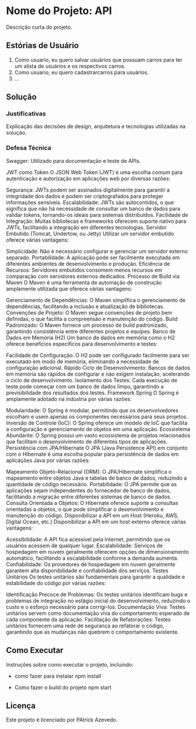 # Nome do Projeto: API 

Descrição curta do projeto.

## Estórias de Usuário

1. Como usuario, eu quero salvar usuários que possuam carros para ter um alista de usuários e os respectivos carros.
2. Como usuario, eu quero cadastrarcarros para usuários.
3. ...

## Solução

### Justificativas

Explicação das decisões de design, arquitetura e tecnologias utilizadas na solução.

### Defesa Técnica

Swagger: Utilizado para documentação e teste de APIs.

JWT como Token
O JSON Web Token (JWT) é uma escolha comum para autenticação e autorização em aplicações web por diversas razões:

Segurança: JWTs podem ser assinados digitalmente para garantir a integridade dos dados e podem ser criptografados para proteger informações sensíveis.
Escalabilidade: JWTs são autocontidos, o que significa que não há necessidade de consultar um banco de dados para validar tokens, tornando-os ideais para sistemas distribuídos.
Facilidade de Integração: Muitas bibliotecas e frameworks oferecem suporte nativo para JWTs, facilitando a integração em diferentes tecnologias.
Servidor Embutido (Tomcat, Undertow, ou Jetty)
Utilizar um servidor embutido oferece várias vantagens:

Simplicidade: Não é necessário configurar e gerenciar um servidor externo separado.
Portabilidade: A aplicação pode ser facilmente executada em diferentes ambientes de desenvolvimento e produção.
Eficiência de Recursos: Servidores embutidos consomem menos recursos em comparação com servidores externos dedicados.
Processo de Build via Maven
O Maven é uma ferramenta de automação de construção amplamente utilizada que oferece várias vantagens:

Gerenciamento de Dependências: O Maven simplifica o gerenciamento de dependências, facilitando a inclusão e atualização de bibliotecas.
Convenções de Projeto: O Maven segue convenções de projeto bem definidas, o que facilita a compreensão e manutenção do código.
Build Padronizado: O Maven fornece um processo de build padronizado, garantindo consistência entre diferentes projetos e equipes.
Banco de Dados em Memória (H2)
Um banco de dados em memória como o H2 oferece benefícios específicos para desenvolvimento e testes:

Facilidade de Configuração: O H2 pode ser configurado facilmente para ser executado em modo de memória, eliminando a necessidade de configuração adicional.
Rápido Ciclo de Desenvolvimento: Bancos de dados em memória são rápidos de configurar e não exigem instalação, acelerando o ciclo de desenvolvimento.
Isolamento dos Testes: Cada execução de teste pode começar com um banco de dados limpo, garantindo a previsibilidade dos resultados dos testes.
Framework Spring
O Spring é amplamente adotado na indústria por várias razões:

Modularidade: O Spring é modular, permitindo que os desenvolvedores escolham e usem apenas os componentes necessários para seus projetos.
Inversão de Controle (IoC): O Spring oferece um modelo de IoC que facilita a configuração e gerenciamento de objetos em uma aplicação.
Ecossistema Abundante: O Spring possui um vasto ecossistema de projetos relacionados que facilitam o desenvolvimento de diferentes tipos de aplicações.
Persistência com JPA/Hibernate
O JPA (Java Persistence API) em conjunto com o Hibernate é uma escolha popular para persistência de dados em aplicações Java por várias razões:

Mapeamento Objeto-Relacional (ORM): O JPA/Hibernate simplifica o mapeamento entre objetos Java e tabelas de banco de dados, reduzindo a quantidade de código necessário.
Portabilidade: O JPA permite que as aplicações sejam independentes do fornecedor de banco de dados, facilitando a migração entre diferentes sistemas de banco de dados.
Consulta Orientada a Objetos: O Hibernate oferece suporte a consultas orientadas a objetos, o que pode simplificar o desenvolvimento e manutenção do código.
Disponibilizar a API em um Host (Heroku, AWS, Digital Ocean, etc.)
Disponibilizar a API em um host externo oferece várias vantagens:

Acessibilidade: A API fica acessível pela Internet, permitindo que os usuários acessem de qualquer lugar.
Escalabilidade: Serviços de hospedagem em nuvem geralmente oferecem opções de dimensionamento automático, facilitando a escalabilidade conforme a demanda aumenta.
Confiabilidade: Os provedores de hospedagem em nuvem geralmente garantem alta disponibilidade e confiabilidade dos serviços.
Testes Unitários
Os testes unitários são fundamentais para garantir a qualidade e estabilidade do código por várias razões:

Identificação Precoce de Problemas: Os testes unitários identificam bugs e problemas de integração no estágio inicial do desenvolvimento, reduzindo o custo e o esforço necessário para corrigi-los.
Documentação Viva: Testes unitários servem como documentação viva do comportamento esperado de cada componente da aplicação.
Facilitação de Refatorações: Testes unitários fornecem uma rede de segurança ao refatorar o código, garantindo que as mudanças não quebrem o comportamento existente.

## Como Executar

Instruções sobre como executar o projeto, incluindo:
- como fazer para instalar
  npm install

- Como fazer o build do projeto
  npm start


## Licença

Este projeto é licenciado por PAtrick Azevedo.
